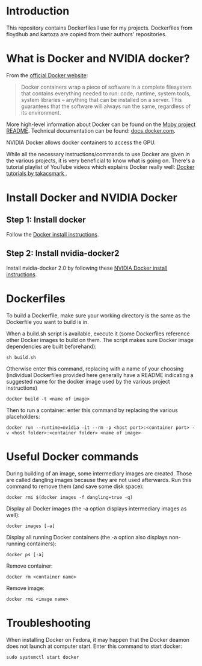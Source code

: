 # Introduction

This repository contains Dockerfiles I use for my projects.
Dockerfiles from floydhub and kartoza are copied from their authors' repositories.

# What is Docker and NVIDIA docker?

From the [official Docker website](https://www.docker.com/what-docker):
> Docker containers wrap a piece of software in a complete filesystem that contains everything needed to run: code, 
runtime, system tools, system libraries – anything that can be installed on a server. This guarantees that the software 
will always run the same, regardless of its environment.

More high-level information about Docker can be found on the 
[Moby project README](https://github.com/moby/moby/blob/master/README.md). Technical documentation can be found: [docs.docker.com](https://docs.docker.com/).

NVIDIA Docker allows docker containers to access the GPU.

While all the necessary instructions/commands to use Docker are given in the various projects, it is very beneficial to
know what is going on. There's a tutorial playlist of YouTube videos which explains Docker really well:
[Docker tutorials by takacsmark
](https://www.youtube.com/watch?v=Vyp5_F42NGs&list=PLX0Ak4vUBQfC6S8egys9kx6uy6tpw5yDX).

# Install Docker and NVIDIA Docker

## Step 1: Install docker
Follow the [Docker install instructions](https://docs.docker.com/engine/installation).

## Step 2: Install nvidia-docker2
Install nvidia-docker 2.0 by following these
[NVIDIA Docker install instructions](https://github.com/NVIDIA/nvidia-docker).

# Dockerfiles

To build a Dockerfile, make sure your working directory is the same as the Dockerfile you want to build is in.

When a build.sh script is available, execute it
(some Dockerfiles reference other Docker images to build on them. The script makes sure Docker image dependencies are built beforehand):
```
sh build.sh
```

Otherwise enter this command, replacing <name of image> with a name of your choosing (individual Dockerfiles provided here
generally have a README indicating a suggested name for the docker image used by the various project instructions)
```
docker build -t <name of image>
```

Then to run a container: enter this command by replacing the various placeholders:
```
docker run --runtime=nvidia -it --rm -p <host port>:<container port> -v <host folder>:<container folder> <name of image>
```

# Useful Docker commands

During building of an image, some intermediary images are created. Those are called dangling images because they are 
not used afterwards. Run this command to remove them (and save some disk space):
```
docker rmi $(docker images -f dangling=true -q)
```

Display all Docker images (the -a option displays intermediary images as well):
```
docker images [-a]
```

Display all running Docker containers (the -a option also displays non-running containers):
```
docker ps [-a]
```

Remove container:
```
docker rm <container name>
```

Remove image:
```
docker rmi <image name>
```

# Troubleshooting

When installing Docker on Fedora, it may happen that the Docker deamon does not launch at computer start. Enter this command to start docker:
```
sudo systemctl start docker
```
